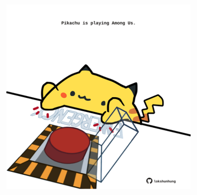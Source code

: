 <!-- built at 26/01/2025, 05:00:43 UTC -->
<p align="center">
  <img width="500" height="500" src="./ReadmeImage.svg">
</p>
